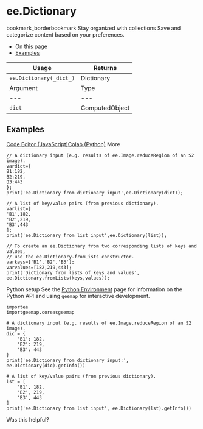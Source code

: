  
#  ee.Dictionary
bookmark_borderbookmark Stay organized with collections  Save and categorize content based on your preferences.
  * On this page
  * [Examples](https://developers.google.com/earth-engine/apidocs/ee-dictionary#examples)


Usage | Returns  
---|---  
`ee.Dictionary(_dict_)`|  Dictionary  
Argument | Type | Details  
---|---|---  
`dict` | ComputedObject|Object, optional | An object to convert to a dictionary. This constructor accepts the following types: 1) Another dictionary. 2) A list of key/value pairs. 3) A null or no argument (producing an empty dictionary)  
## Examples
[Code Editor (JavaScript)](https://developers.google.com/earth-engine/apidocs/ee-dictionary#code-editor-javascript-sample)[Colab (Python)](https://developers.google.com/earth-engine/apidocs/ee-dictionary#colab-python-sample) More
```
// A dictionary input (e.g. results of ee.Image.reduceRegion of an S2 image).
vardict={
B1:182,
B2:219,
B3:443
};
print('ee.Dictionary from dictionary input',ee.Dictionary(dict));

// A list of key/value pairs (from previous dictionary).
varlist=[
'B1',182,
'B2',219,
'B3',443
];
print('ee.Dictionary from list input',ee.Dictionary(list));

// To create an ee.Dictionary from two corresponding lists of keys and values,
// use the ee.Dictionary.fromLists constructor.
varkeys=['B1','B2','B3'];
varvalues=[182,219,443];
print('Dictionary from lists of keys and values',
ee.Dictionary.fromLists(keys,values));
```
Python setup
See the [ Python Environment](https://developers.google.com/earth-engine/guides/python_install) page for information on the Python API and using `geemap` for interactive development.
```
importee
importgeemap.coreasgeemap
```
```
# A dictionary input (e.g. results of ee.Image.reduceRegion of an S2 image).
dic = {
    'B1': 182,
    'B2': 219,
    'B3': 443
}
print('ee.Dictionary from dictionary input:', ee.Dictionary(dic).getInfo())

# A list of key/value pairs (from previous dictionary).
lst = [
    'B1', 182,
    'B2', 219,
    'B3', 443
]
print('ee.Dictionary from list input', ee.Dictionary(lst).getInfo())
```

Was this helpful?
